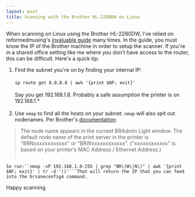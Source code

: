 ```yaml
---
layout: post
title: Scanning with the Brother HL-2280DW on Linux
---
```


When scanning on Linux using the Brother HL-2280DW, I've relied on reformedmusing's [invaluable guide](https://reformedmusings.wordpress.com/2013/01/26/setting-up-a-brother-hl-2280dw-in-ubuntu-12-10/) many times. In the guide, you must know the IP of the Brother machine in order to setup the scanner. If you're in a shared office setting like me where you don't have access to the router, this can be difficult. Here's a quick tip:

1.  Find the subnet you're on by finding your internal IP: <br/><br/> 
```ip route get 8.8.8.8 | awk '{print $NF; exit}'```<br/><br/>Say you get 192.168.1.8. Probably a safe assumption the printer is on 192.168.1.*<br/><br/>
2.  Use `nmap` to find all the hosts on your subnet. `nmap` will also spit out nodenames. Per Brother's [documentation](https://www.brother-usa.com/VirData/Content/en-US%5CLabelPrinters%5CConsumer%5CNetworkUsersManual%5CNUG_QL710W_720NW_EN.pdf): 

   >The node name appears in the current BRAdmin Light window. The default node name of the print server in the printer is "BRNxxxxxxxxxxxx" or "BRWxxxxxxxxxxxx". ("xxxxxxxxxxxx" is based on your printer’s MAC Address / Ethernet Address.)<br/><br/>

    So run:``nmap -sP 192.168.1.0-255 | grep "BR\(W\|N\)" | awk '{print $NF; exit}' | tr -d '()'```That will return the IP that you can feed into the brsaneconfig4 command. 

Happy scanning.
